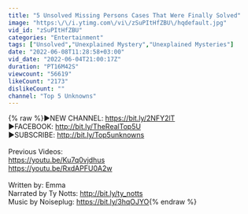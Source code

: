 ```yaml
---
title: "5 Unsolved Missing Persons Cases That Were Finally Solved"
image: "https:\/\/i.ytimg.com\/vi\/zSuPItHfZBU\/hqdefault.jpg"
vid_id: "zSuPItHfZBU"
categories: "Entertainment"
tags: ["Unsolved","Unexplained Mystery","Unexplained Mysteries"]
date: "2022-06-08T11:28:58+03:00"
vid_date: "2022-06-04T21:00:17Z"
duration: "PT16M42S"
viewcount: "56619"
likeCount: "2173"
dislikeCount: ""
channel: "Top 5 Unknowns"
---
```

{% raw %}►NEW CHANNEL: <a rel="nofollow" target="blank" href="https://bit.ly/2NFY2lT">https://bit.ly/2NFY2lT</a><br />►FACEBOOK: <a rel="nofollow" target="blank" href="http://bit.ly/TheRealTop5U">http://bit.ly/TheRealTop5U</a><br />►SUBSCRIBE: <a rel="nofollow" target="blank" href="http://bit.ly/Top5unknowns">http://bit.ly/Top5unknowns</a><br /><br />Previous Videos:<br /><a rel="nofollow" target="blank" href="https://youtu.be/Ku7q0vjdhus">https://youtu.be/Ku7q0vjdhus</a><br /><a rel="nofollow" target="blank" href="https://youtu.be/RxdAPFU0A2w">https://youtu.be/RxdAPFU0A2w</a><br /><br />Written by: Emma<br />Narrated by Ty Notts: <a rel="nofollow" target="blank" href="http://bit.ly/ty_notts">http://bit.ly/ty_notts</a><br />Music by Noiseplug: <a rel="nofollow" target="blank" href="https://bit.ly/3hqOJYO">https://bit.ly/3hqOJYO</a>{% endraw %}
